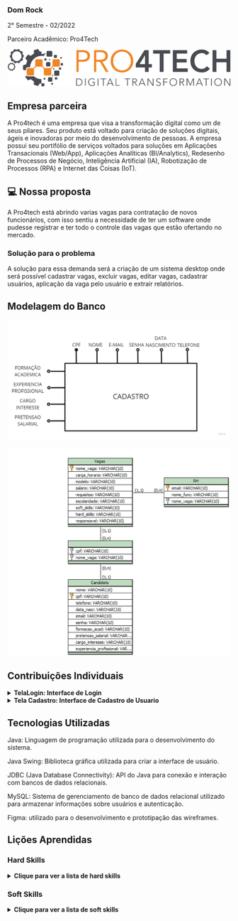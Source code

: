 ### Dom Rock
2° Semestre - 02/2022

Parceiro Acadêmico: Pro4Tech
<p align="center"><img src="./pro4tech-logo.png" widht="20%"></img>

## Empresa parceira

A Pro4tech é uma empresa que visa a transformação digital como um de seus pilares. Seu produto está voltado para criação de soluções digitais, ágeis e inovadoras por meio do desenvolvimento de pessoas. A empresa possui seu portifólio de serviços voltados para soluções em Aplicações Transacionais (Web/App), Aplicações Analíticas (BI/Analytics), Redesenho de Processos de Negócio, Inteligência Artificial (IA), Robotização de Processos (RPA) e Internet das Coisas (IoT).


## 💻 Nossa proposta

A Pro4tech está abrindo varias vagas para contratação de novos funcionários, com isso sentiu a necessidade de ter um software onde pudesse registrar e ter todo o controle das vagas que estão ofertando no mercado.

### Solução para o problema
A solução para essa demanda será a criação de um sistema desktop onde será possível cadastrar vagas, excluir vagas, editar vagas, cadastrar usuários, aplicação da vaga pelo usuário e extrair relatórios.

## Modelagem do Banco

<p align="center"><img src="./modelagem.jpg" widht="20%"></img>
<p align="center"><img src="./modelo-.png" widht="20%"></img>

## Contribuições Individuais
 
<details>
  <summary><b>TelaLogin: Interface de Login</b></summary>
  <br>
  <p>O código acima implementa a classe `TelaLogin`, que representa a interface de login do sistema. Aqui está uma explicação detalhada do que acontece no código:</p>
  
```java
package ClassesConexao;

import java.awt.EventQueue;

import javax.swing.JFrame;
import javax.swing.JPanel;
import javax.swing.border.EmptyBorder;
import javax.swing.JLabel;
import javax.swing.JOptionPane;
import java.awt.Font;
import javax.swing.JTextField;
import javax.swing.JPasswordField;
import javax.swing.JButton;
import java.awt.event.ActionListener;
import java.sql.Connection;
import java.sql.PreparedStatement;
import java.sql.ResultSet;
import java.sql.SQLException;
import java.awt.event.ActionEvent;
import java.awt.Color;
import javax.swing.SwingConstants;
import javax.swing.ImageIcon;

public class TelaLogin extends JFrame {

    private static final long serialVersionUID = 1L;
    private JPanel contentPane;
    private JTextField tfUsuario;
    private JPasswordField pfSenha;
    private JButton btnCadastrar;
    private JButton btnEntrar;
    private JLabel lblAquiTemUma;
    private JLabel lblOlSejaBemvindo;
    private JLabel lblFaaSeuLogin_1;
    private JLabel lblNewLabel_1;

    public static void main(String[] args) {
        EventQueue.invokeLater(new Runnable() {
            public void run() {
                try {
                    TelaLogin frame = new TelaLogin();
                    frame.setVisible(true);
                } catch (Exception e) {
                    e.printStackTrace();
                }
            }
        });
    }

    public TelaLogin() {
        btnEntrar = new JButton("ENTRAR");
        btnEntrar.setBackground(new Color(255, 140, 0));
        btnEntrar.setForeground(Color.BLACK);
        btnEntrar.addActionListener(new ActionListener() {
            public void actionPerformed(ActionEvent e) {
                try {
                    Connection con = Conexao.faz_conexao();
                    String sql = "select *from cadastro_usuario where email=? and senha= ?";
                    PreparedStatement stmt = con.prepareStatement(sql);
                    stmt.setString(1, tfUsuario.getText());
                    stmt.setString(2, new String(pfSenha.getPassword()));
                    ResultSet rs = stmt.executeQuery();
                    if (rs.next()) {
                        JOptionPane.showMessageDialog(null, "Entrando!");
                        Singleton.getInstance().nomeUsuario = rs.getString("nome");
                        Singleton.getInstance().cpfUsuario = rs.getString("cpf");
                        System.out.println(Singleton.getInstance().nomeUsuario);
                        TelaOpcoes exibir = new TelaOpcoes();
                        exibir.setVisible(true);
                        setVisible(false);
                    } else {
                        try {
                            String sql1 = "select * from cadastro_funcionario where email=? and senha= ?";
                            PreparedStatement stmt1 = con.prepareStatement(sql1);
                            stmt1.setString(1, tfUsuario.getText());
                            stmt1.setString(2, new String(pfSenha.getPassword()));
                            ResultSet rs1 = stmt1.executeQuery();
                            if (rs1.next()) {
                                JOptionPane.showMessageDialog(null, "Entrando!");
                                Singleton.getInstance().nomeFuncionario = rs1.getString("nome");
                                TelaOpcoesFuncionario exibir = new TelaOpcoesFuncionario();
                                exibir.setVisible(true);
                                setVisible(false);
                            } else {
                                try {
                                    String sql2 = "select * from cadastro_admin where email = ? and senha= ?";
                                    PreparedStatement stmt2 = con.prepareStatement(sql2);
                                    stmt2.setString(1, tfUsuario.getText());
                                    stmt2.setString(2, new String(pfSenha.getPassword()));
                                    ResultSet rs2 = stmt2.executeQuery();
                                    if (rs2.next()) {
                                        JOptionPane.showMessageDialog(null, "Entrando!");
                                        Singleton.getInstance().nomeFuncionario = "vitoria";
                                        TelaMenuRH exibir = new TelaMenuRH();
                                        exibir.setVisible(true);
                                        setVisible(false);
                                    } else {
                                        message.setText("E-mail ou senha incorreta!!");
                                    }
                                    stmt2.close();
                                    con.close();
                                } catch (Exception e2) {
                                    e2.printStackTrace();
                                }
                            }
                            stmt1.close();
                            con.close();
                        } catch (SQLException e1) {
                            e1.printStackTrace();
                        }
                    }
                    stmt.close();
                    con.close();
                } catch (SQLException e1) {
                    e1.printStackTrace();
                }
            }
        });

```
  <p>A classe `TelaLogin` representa a tela de login do sistema. Ela possui campos para inserção do e-mail e senha do usuário, botões para entrar e cadastrar, além de mensagens de erro e informações para orientar o usuário.</p>
</details>

<details>
 <summary><b>Tela Cadastro: Interface de Cadastro de Usuario</b></summary>
  <br>
  <p>O código implementa a classe `TelaCadastro', que representa a interface de cadastro de usuario. Aqui está uma explicação detalhada do que acontece no código:</p>
  
```java
       package ClassesConexao;

        import java.util.Date;

        import javax.swing.text.DefaultFormatterFactory;
        import javax.swing.text.MaskFormatter;

        public class CadastroUsuario<Interger> {
            private String email;
            private String senha;
            private String nome;
            private String cpf;
            private Date data_nasc;
            private String formaçao_acad;
            private String pretensao_salarial;
            private String cargo_interesse;
            private String experiencia_profissional;
            private String telefone;
            private String quemsoueu;
            private String cep;
            private String endereco;
            private String bairro;
            private String cidade;
            private String uf;
            private String numero;
            private static final String Formato = "###.###.###-##";
            
            public CadastroUsuario() {
            }
                
            public CadastroUsuario(String email, String senha, String nome, String cpf, Date data_nasc, String formaçao_acad, String pretensao_salarial,
                String cargo_interesse, String experiencia_profissional, String telefone, String quemsoueu, String cep, String endereco, String bairro, String cidade, String uf, String numero, Boolean isCPF) {
                this.email = email;
                this.senha = senha;
                this.nome = nome;
                this.cpf = cpf;
                this.data_nasc = data_nasc;
                this.formaçao_acad = formaçao_acad;
                this.pretensao_salarial = pretensao_salarial;
                this.cargo_interesse = cargo_interesse;
                this.experiencia_profissional = experiencia_profissional;
                this.telefone = telefone;
                this.quemsoueu = quemsoueu;
                this.cep = cep;
                this.endereco = endereco;
                this.bairro = bairro;
                this.cidade = cidade;
                this.uf = uf;
                this.numero = numero;
            }
                
            
            public String getEmail() {
                return email;
            }
            
            public void setEmail(String email) {
                this.email = email;
            }
            
            public String getSenha() {
                return senha;
            }
            
            public void setSenha(String senha) {
                this.senha = senha;
            }
            
            public String getNome() {
                return nome;
            }
            
            public void setNome(String nome) {
                this.nome = nome;
            }
            
            public String getCpf() {
                return cpf;
            }
            
            public void setCpf(String C) {
                this.cpf = this.Format(C, false);
            }
            
            public Date getData_nasc() {
                return data_nasc;
            }
            
            public void setData_nasc(Date data_nasc) {
                this.data_nasc = data_nasc;
            }
            
            public String getFormaçao_acad() {
                return formaçao_acad;
            }
            
            public void setFormaçao_acad(String formaçao_acad) {
                this.formaçao_acad = formaçao_acad;
            }
            
            public String getPretensao_salarial() {
                return pretensao_salarial;
            }
            
            public void setPretensao_salarial(String pretensao_salarial) {
                this.pretensao_salarial = pretensao_salarial;
            }
            
            public String getCargo_interesse() {
                return cargo_interesse;
            }
            
            public void setCargo_interesse(String cargo_interesse) {
                this.cargo_interesse = cargo_interesse;
            }
            
            public String getExperiencia_profissional() {
                return experiencia_profissional;
            }
            
            public void setExperiencia_profissional(String experiencia_profissional) {
                this.experiencia_profissional = experiencia_profissional;
            }
            
            public String getTelefone() {
                return this.telefone;
            }
            
            public void setTelefone(String telefone) {
                this.telefone = telefone;
            }
            public String getQuemsoueu() {
                return this.quemsoueu;
            }
            
            public void setQuemsoueu(String quemsoueu) {
                this.quemsoueu = quemsoueu;
            }
            public String getCep() {
                return this.cep;
            }
            
            public void setCep(String cep) {
                this.cep= cep;
            }
            public String getEndereco() {
                return this.endereco;
            }
            
            public void setEndereco(String endereco) {
                this.endereco = endereco;
            }
            public String getBairro() {
                return this.bairro;
            }
            
            public void setBairro(String bairro) {
                this.bairro = bairro;
            }
            public String getCidade() {
                return this.cidade;
            }
            
            public void setCidade(String cidade) {
                this.cidade = cidade;
            
            }
            public String getUf() {
                return this.uf;
            }
            
            public void setUf(String uf) {
                this.uf = uf;
            }
            public String getNumero() {
                return this.numero;
            }
            
            public void setNumero(String numero) {
                this.numero = numero;
            }

            
            public boolean isCPF(){
                    
                    if (this.cpf.equals("00000000000") || 
                        this.cpf.equals("11111111111") || 
                        this.cpf.equals("22222222222") || 
                        this.cpf.equals("33333333333") ||
                        this.cpf.equals("44444444444") ||
                        this.cpf.equals("55555555555") ||
                        this.cpf.equals("66666666666") ||
                        this.cpf.equals("77777777777") ||
                        this.cpf.equals("88888888888") ||
                        this.cpf.equals("99999999999") ||
                        this.cpf.length() != 11)
                        return(false);
                    
                    char dig10, dig11; 
                    int sm, i, r, num, peso; 
                    try { 
                        sm = 0; 
                        peso = 10; 
                        for (i=0; i<9; i++) { 
                            num = (int)(this.cpf.charAt(i) - 48); 
                            sm = sm + (num * peso); 
                            peso = peso - 1;
                        } 
                        r = 11 - (sm % 11); 
                        if ((r == 10) || (r == 11)) 
                            dig10 = '0'; 
                        else 
                            dig10 = (char)(r + 48); 
            
                        sm = 0; 
                        peso = 11; 
                        for(i=0; i<10; i++) { 
                            num = (int)(this.cpf.charAt(i) - 48);
                            sm = sm + (num * peso); 
                            peso = peso - 1;
                        } 
                        r = 11 - (sm % 11); 
                        if ((r == 10) || (r == 11)) 
                            dig11 = '0'; 
                        else 
                            dig11 = (char)(r + 48); 
            
                        if ((dig10 == this.cpf.charAt(9)) && (dig11 == this.cpf.charAt(10))) 
                            return(true); 
                        else return(false);
                    } catch(Exception e) { 
                        return(false); 
                    } 
                }
                
            private String Format(String C, boolean Mascara){
                    if(Mascara){
                        return(C.substring(0, 3) + "." + C.substring(3, 6) + "." +
                        C.substring(6, 9) + "-" + C.substring(9, 11));
                    }else{
                        C = C.replace(".","");
                        C = C.replace("-","");
                        return C;
                    }
                }
                
                
                public static DefaultFormatterFactory getFormat(){
                    try {
                        return new DefaultFormatterFactory(new MaskFormatter(Formato));
                    } catch (Exception e) {
                        return null;
                    }
                }
        }
```
<p>A classe 'TelaCadastro' representa a tela de cadastro de usuario. Ela possuí campos para inserção de dados do usuario, botoão para salvar os dados no campo e mascarás nos campos</p>
</details>


## Tecnologias Utilizadas
Java: Linguagem de programação utilizada para o desenvolvimento do sistema.

Java Swing: Biblioteca gráfica utilizada para criar a interface de usuário.

JDBC (Java Database Connectivity): API do Java para conexão e interação com bancos de dados relacionais.

MySQL: Sistema de gerenciamento de banco de dados relacional utilizado para armazenar informações sobre usuários e autenticação.

Figma: utilizado para o desenvolvimento e prototipação das wireframes.

## Lições Aprendidas

<p align="justify"></p>

<h3>Hard Skills</h3>
<details>
  <summary><b>Clique para ver a lista de hard skills</b></summary>
<p1>Desenvolvimento de Interface Gráfica: Aprendi a criar interfaces gráficas de usuário utilizando Java Swing, desenvolvendo habilidades em design de interfaces.</p1>

<p1>Conexão com Banco de Dados: Adquiri conhecimentos sobre conexão e manipulação de dados em um banco de dados MySQL utilizando JDBC.</p1>

</details>
<h3>Soft Skills</h3>
<details>
  <summary><b>Clique para ver a lista de soft skills</b></summary>
<p1>Resolução de Problemas: Enfrentou desafios relacionados à implementação de funcionalidades complexas e buscou soluções eficazes para problemas encontrados durante o desenvolvimento do sistema.</p1>

<p1>Trabalho em Equipe: Colaborou com outros membros da equipe no desenvolvimento do projeto, demonstrando habilidades de trabalho em equipe e colaboração para alcançar os objetivos do projeto.</p1>

</details>
